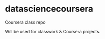 datasciencecoursera
===================

Coursera class repo

Will be used for classwork & Coursera projects. 
